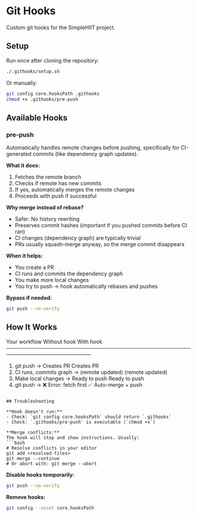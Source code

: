 # Git Hooks

Custom git hooks for the SimpleHIIT project.

## Setup

Run once after cloning the repository:

```bash
./.githooks/setup.sh
```

Or manually:

```bash
git config core.hooksPath .githooks
chmod +x .githooks/pre-push
```

## Available Hooks

### pre-push

Automatically handles remote changes before pushing, specifically for CI-generated commits (like dependency graph updates).

**What it does:**
1. Fetches the remote branch
2. Checks if remote has new commits
3. If yes, automatically merges the remote changes
4. Proceeds with push if successful

**Why merge instead of rebase?**
- Safer: No history rewriting
- Preserves commit hashes (important if you pushed commits before CI ran)
- CI changes (dependency graph) are typically trivial
- PRs usually squash-merge anyway, so the merge commit disappears

**When it helps:**
- You create a PR
- CI runs and commits the dependency graph
- You make more local changes
- You try to push → hook automatically rebases and pushes

**Bypass if needed:**
```bash
git push --no-verify
```

## How It Works

[//]: # (```)
Your workflow                        Without hook              With hook
─────────────────────────────────────────────────────────────────────────
1. git push                    →     Creates PR              Creates PR
2. CI runs, commits graph      →     (remote updated)        (remote updated)
3. Make local changes          →     Ready to push           Ready to push
4. git push                    →     ❌ Error: fetch first   ✅ Auto-merge + push
```

## Troubleshooting

**Hook doesn't run:**
- Check: `git config core.hooksPath` should return `.githooks`
- Check: `.githooks/pre-push` is executable (`chmod +x`)

**Merge conflicts:**
The hook will stop and show instructions. Usually:
```bash
# Resolve conflicts in your editor
git add <resolved-files>
git merge --continue
# Or abort with: git merge --abort
```

**Disable hooks temporarily:**
```bash
git push --no-verify
```

**Remove hooks:**
```bash
git config --unset core.hooksPath
